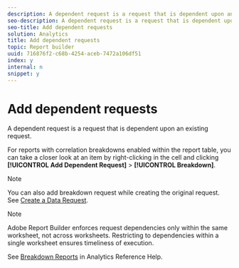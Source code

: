 ```yaml
---
description: A dependent request is a request that is dependent upon an existing request.
seo-description: A dependent request is a request that is dependent upon an existing request.
seo-title: Add dependent requests
solution: Analytics
title: Add dependent requests
topic: Report builder
uuid: 716876f2-c68b-4254-aceb-7472a106df51
index: y
internal: n
snippet: y
---
```


# Add dependent requests

A dependent request is a request that is dependent upon an existing request.

<a id="section_D6725B6C432C400FB08CF4A0D527538E"></a>

For reports with correlation breakdowns enabled within the report table, you can take a closer look at an item by right-clicking in the cell and clicking **[!UICONTROL Add Dependent Request]** > **[!UICONTROL Breakdown]**.

>[!NOTE]
>
>You can also add breakdown request while creating the original request. See [Create a Data Request](../../report_builder/data_requests/t_create_a_data_request.md#task_65B453C8F015429A8EA73A1B64025B6C).

>[!NOTE]
>
>Adobe Report Builder enforces request dependencies only within the same worksheet, not across worksheets. Restricting to dependencies within a single worksheet ensures timeliness of execution.

See [Breakdown Reports](http://marketing.adobe.com/resources/help/en_US/reference/index.html?f=breakdown) in Analytics Reference Help. 
